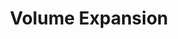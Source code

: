 ---
title: Volume Expansion
menu:
  docs_{{ .version }}:
    identifier: guides-druid-volume-expansion
    name: Volume Expansion
    parent: guides-druid
    weight: 44
menu_name: docs_{{ .version }}
---